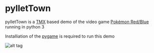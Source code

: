 pylletTown
==========

pylletTown is a [TMX](https://github.com/bjorn/tiled/wiki/TMX-Map-Format) based demo of the video game [Pokémon Red/Blue](https://en.wikipedia.org/wiki/Pok%C3%A9mon_Red_and_Blue) running in python 3

Installiation of the [pygame](http://www.pygame.org/install.html) is required to run this demo

![alt tag](http://i.imgur.com/PJYNwpD.png)
